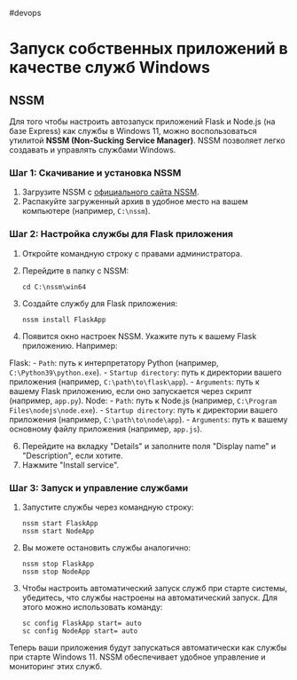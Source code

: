 #devops

# Запуск собственных приложений в качестве служб Windows

## NSSM

Для того чтобы настроить автозапуск приложений Flask и Node.js (на базе Express) как службы в Windows 11, можно воспользоваться утилитой **NSSM (Non-Sucking Service Manager)**. NSSM позволяет легко создавать и управлять службами Windows. 

### Шаг 1: Скачивание и установка NSSM

1. Загрузите NSSM с [официального сайта NSSM](https://nssm.cc/download).
2. Распакуйте загруженный архив в удобное место на вашем компьютере (например, `C:\nssm`).

### Шаг 2: Настройка службы для Flask приложения

1. Откройте командную строку с правами администратора.
2. Перейдите в папку с NSSM:
    ```shell
    cd C:\nssm\win64
    ```

3. Создайте службу для Flask приложения:
    ```shell
    nssm install FlaskApp
    ```

4. Появится окно настроек NSSM. Укажите путь к вашему Flask приложению. Например:

Flask:
    - `Path`: путь к интерпретатору Python (например, `C:\Python39\python.exe`).
    - `Startup directory`: путь к директории вашего приложения (например, `C:\path\to\flask\app`).
    - `Arguments`: путь к вашему Flask приложению, если оно запускается через скрипт (например, `app.py`).
Node:
    - `Path`: путь к Node.js (например, `C:\Program Files\nodejs\node.exe`).
    - `Startup directory`: путь к директории вашего приложения (например, `C:\path\to\node\app`).
    - `Arguments`: путь к вашему основному файлу приложения (например, `app.js`).

6. Перейдите на вкладку "Details" и заполните поля "Display name" и "Description", если хотите.
7. Нажмите "Install service".

### Шаг 3: Запуск и управление службами

1. Запустите службы через командную строку:

    ```shell
    nssm start FlaskApp
    nssm start NodeApp
    ```

2. Вы можете остановить службы аналогично:

    ```shell
    nssm stop FlaskApp
    nssm stop NodeApp
    ```

3. Чтобы настроить автоматический запуск служб при старте системы, убедитесь, что службы настроены на автоматический запуск. Для этого можно использовать команду:

    ```shell
    sc config FlaskApp start= auto
    sc config NodeApp start= auto
    ```

Теперь ваши приложения будут запускаться автоматически как службы при старте Windows 11. NSSM обеспечивает удобное управление и мониторинг этих служб.